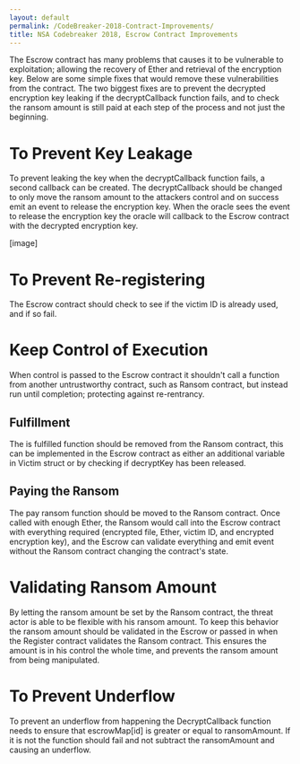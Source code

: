 ```yaml
---
layout: default
permalink: /CodeBreaker-2018-Contract-Improvements/
title: NSA Codebreaker 2018, Escrow Contract Improvements
---
```


The Escrow contract has many problems that causes it to be vulnerable to exploitation; allowing the recovery of Ether and retrieval of the encryption key. Below are some simple fixes that would remove these vulnerabilities from the contract. The two biggest fixes are to prevent the decrypted encryption key leaking if the decryptCallback function fails, and to check the ransom amount is still paid at each step of the process and not just the beginning. 

# To Prevent Key Leakage #

To prevent leaking the key when the decryptCallback function fails, a second callback can be created. The decryptCallback should be changed to only move the ransom amount to the attackers control and on success emit an event to release the encryption key. When the oracle sees the event to release the encryption key the oracle will callback to the Escrow contract with the decrypted encryption key. 

[image]

# To Prevent Re-registering #

The Escrow contract should check to see if the victim ID is already used, and if so fail.

# Keep Control of Execution #

When control is passed to the Escrow contract it shouldn't call a function from another untrustworthy contract, such as Ransom contract, but instead run until completion; protecting against re-rentrancy. 

## Fulfillment ##

The is fulfilled function should be removed from the Ransom contract, this can be implemented in the Escrow contract as either an additional variable in Victim struct or by checking if decryptKey has been released. 

## Paying the Ransom ##

The pay ransom function should be moved to the Ransom contract. Once called with enough Ether, the Ransom would call into the Escrow contract with everything required (encrypted file, Ether, victim ID, and encrypted encryption key), and the Escrow can validate everything and emit event without the Ransom contract changing the contract's state. 

# Validating Ransom Amount #

By letting the ransom amount be set by the Ransom contract, the threat actor is able to be flexible with his ransom amount. To keep this behavior the ransom amount should be validated in the Escrow or passed in when the Register contract validates the Ransom contract. This ensures the amount is in his control the whole time, and prevents the ransom amount from being manipulated. 

# To Prevent Underflow #

To prevent an underflow from happening the DecryptCallback function needs to ensure that escrowMap[id] is greater or equal to ransomAmount. If it is not the function should fail and not subtract the ransomAmount and causing an underflow. 